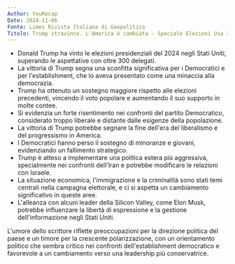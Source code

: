 ```yaml
---
Author: YouRecap
Date: 2024-11-06
Fonte: Limes Rivista Italiana di Geopolitica
Titolo: Trump stravince. L'America è cambiata - Speciale Elezioni Usa 2024
---
```


- Donald Trump ha vinto le elezioni presidenziali del 2024 negli Stati Uniti, superando le aspettative con oltre 300 delegati.
- La vittoria di Trump segna una sconfitta significativa per i Democratici e per l'establishment, che lo aveva presentato come una minaccia alla democrazia.
- Trump ha ottenuto un sostegno maggiore rispetto alle elezioni precedenti, vincendo il voto popolare e aumentando il suo supporto in molte contee.
- Si evidenzia un forte risentimento nei confronti del partito Democratico, considerato troppo liberale e distante dalle esigenze della popolazione.
- La vittoria di Trump potrebbe segnare la fine dell'era del liberalismo e del progressismo in America.
- I Democratici hanno perso il sostegno di minoranze e giovani, evidenziando un fallimento strategico.
- Trump è atteso a implementare una politica estera più aggressiva, specialmente nei confronti dell'Iran e potrebbe modificare le relazioni con Israele.
- La situazione economica, l'immigrazione e la criminalità sono stati temi centrali nella campagna elettorale, e ci si aspetta un cambiamento significativo in queste aree.
- L'alleanza con alcuni leader della Silicon Valley, come Elon Musk, potrebbe influenzare la libertà di espressione e la gestione dell'informazione negli Stati Uniti.

L'umore dello scrittore riflette preoccupazioni per la direzione politica del paese e un timore per la crescente polarizzazione, con un orientamento politico che sembra critico nei confronti dell'establishment democratico e favorevole a un cambiamento verso una leadership più conservatrice.
